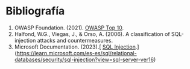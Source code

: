 # Bibliografía

1. OWASP Foundation. (2021). [OWASP Top 10](https://owasp.org/Top10).
2. Halfond, W.G., Viegas, J., & Orso, A. (2006). A classification of SQL-injection attacks and countermeasures.
3. Microsoft Documentation. (2023).[ [SQL Injection](https://docs.microsoft.com/sql/sql-injection).](https://learn.microsoft.com/es-es/sql/relational-databases/security/sql-injection?view=sql-server-ver16)

